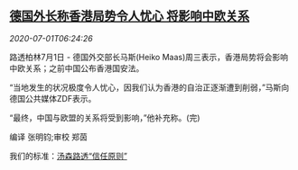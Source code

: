 <!--1593586393000-->
[德国外长称香港局势令人忧心 将影响中欧关系](https://cn.reuters.com/article/china-eu-germany-minister-0701-wedn-idCNKBS2424LL)
------

<div><i>2020-07-01T06:24:26</i></div><div class="StandardArticleBody_body"><p>路透柏林7月1日 - 德国外交部长马斯(Heiko Maas)周三表示，香港局势将会影响中欧关系；之前中国公布香港国安法。 </p><p>“当地发生的状况极度令人忧心，因我们认为香港的自治正逐渐遭到削弱，”马斯向德国公共媒体ZDF表示。 </p><p>“最终，中国与欧盟的关系将受到影响，”他补充称。(完) </p><div class="Attribution_container"><div class="Attribution_attribution"><p class="Attribution_content">编译 张明钧;审校 郑茵 </p></div></div><div class="StandardArticleBody_trustBadgeContainer"><span class="StandardArticleBody_trustBadgeTitle">我们的标准：</span><span class="trustBadgeUrl"><a href="https://www.thomsonreuters.cn/content/dam/openweb/documents/pdf/china/brochures/about-us-1.pdf">汤森路透“信任原则”</a></span></div></div>
